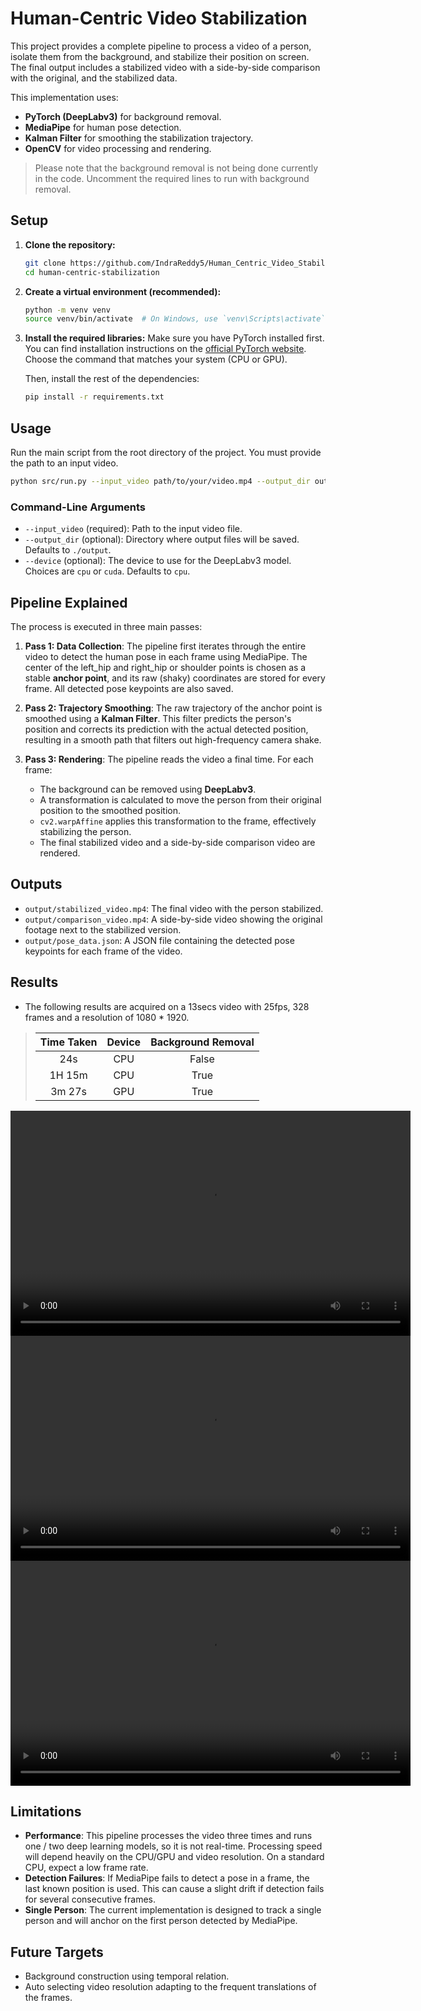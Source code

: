 # Human-Centric Video Stabilization

This project provides a complete pipeline to process a video of a person, isolate them from the background, and stabilize their position on screen. The final output includes a stabilized video with a side-by-side comparison with the original, and the stabilized data.

This implementation uses:

- **PyTorch (DeepLabv3)** for background removal.
- **MediaPipe** for human pose detection.
- **Kalman Filter** for smoothing the stabilization trajectory.
- **OpenCV** for video processing and rendering.

> Please note that the background removal is not being done currently in the code. Uncomment the required lines to run with background removal.

## Setup

1. **Clone the repository:**

    ```sh
    git clone https://github.com/IndraReddy5/Human_Centric_Video_Stabilization.git
    cd human-centric-stabilization
    ```

2. **Create a virtual environment (recommended):**

    ```sh
    python -m venv venv
    source venv/bin/activate  # On Windows, use `venv\Scripts\activate`
    ```

3. **Install the required libraries:**
    Make sure you have PyTorch installed first. You can find installation instructions on the [official PyTorch website](https://pytorch.org/get-started/locally/). Choose the command that matches your system (CPU or GPU).

    Then, install the rest of the dependencies:

    ```sh
    pip install -r requirements.txt
    ```

## Usage

Run the main script from the root directory of the project. You must provide the path to an input video.

```sh
python src/run.py --input_video path/to/your/video.mp4 --output_dir output --device cuda
```

### Command-Line Arguments

- `--input_video` (required): Path to the input video file.
- `--output_dir` (optional): Directory where output files will be saved. Defaults to `./output`.
- `--device` (optional): The device to use for the DeepLabv3 model. Choices are `cpu` or `cuda`. Defaults to `cpu`.

## Pipeline Explained

The process is executed in three main passes:

1. **Pass 1: Data Collection**: The pipeline first iterates through the entire video to detect the human pose in each frame using MediaPipe. The center of the left_hip and right_hip or shoulder points is chosen as a stable **anchor point**, and its raw (shaky) coordinates are stored for every frame. All detected pose keypoints are also saved.

2. **Pass 2: Trajectory Smoothing**: The raw trajectory of the anchor point is smoothed using a **Kalman Filter**. This filter predicts the person's position and corrects its prediction with the actual detected position, resulting in a smooth path that filters out high-frequency camera shake.

3. **Pass 3: Rendering**: The pipeline reads the video a final time. For each frame:

    - The background can be removed using **DeepLabv3**.
    - A transformation is calculated to move the person from their original position to the smoothed position.
    - `cv2.warpAffine` applies this transformation to the frame, effectively stabilizing the person.
    - The final stabilized video and a side-by-side comparison video are rendered.

## Outputs

- `output/stabilized_video.mp4`: The final video with the person stabilized.
- `output/comparison_video.mp4`: A side-by-side video showing the original footage next to the stabilized version.
- `output/pose_data.json`: A JSON file containing the detected pose keypoints for each frame of the video.

## Results

- The following results are acquired on a 13secs video with 25fps, 328 frames and a resolution of 1080 * 1920.

> | Time Taken| Device | Background Removal |
> |:---------:|:------:|:------------------:|
> |    24s    |  CPU   |    False           |
> |  1H 15m   |  CPU   |    True            |
> |  3m 27s   |  GPU   |    True            |

<video width="640" height="360" controls>
  <source src="./Results/without_bg.mp4" type="video/mp4">
</video>

<video width="640" height="360" controls>
  <source src="./Results/with_bg_1.mp4" type="video/mp4">
</video>

<video width="640" height="360" controls>
  <source src="./Results/with_bg_2.mp4" type="video/mp4">
</video>

## Limitations

- **Performance**: This pipeline processes the video three times and runs one / two deep learning models, so it is not real-time. Processing speed will depend heavily on the CPU/GPU and video resolution. On a standard CPU, expect a low frame rate.
- **Detection Failures**: If MediaPipe fails to detect a pose in a frame, the last known position is used. This can cause a slight drift if detection fails for several consecutive frames.
- **Single Person**: The current implementation is designed to track a single person and will anchor on the first person detected by MediaPipe.

## Future Targets

- Background construction using temporal relation.
- Auto selecting video resolution adapting to the frequent translations of the frames.
